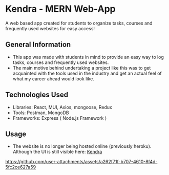 
# Kendra - MERN Web-App
A web based app created for students to organize tasks, courses and frequently used websites for easy access!
## General Information
- This app was made with students in mind to provide an easy way to log tasks, courses and frequently used websites.
- The main motive behind undertaking a project like this was to get acquainted with the tools used in the industry and get an actual feel of what my career ahead would look like.
## Technologies Used
- Libraries: React, MUI, Axios, mongoose, Redux
- Tools: Postman, MongoDB
- Frameworks: Express ( Node.js Framework )
## Usage
- The website is no longer being hosted online (previously heroku).
Although the UI is still visible here: [Kendra](https://kendraapi.netlify.app)


https://github.com/user-attachments/assets/a262f71f-b707-4610-8f4d-5fc2ce627a59


